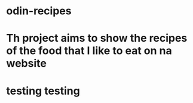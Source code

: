 # odin-recipes
# Th project aims to show the recipes of the food that I like to eat on na website
# testing testing
